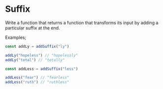 # Suffix

Write a function that returns a function that transforms its input by adding a particular suffix at the end.

Examples;

```js
const addLy = addSuffix("ly")

addLy("hopeless") // "hopelessly"
addLy("total") // "totally"

const addLess = addSuffix("less")

addLess("fear") // "fearless"
addLess("ruth") // "ruthless"
```

